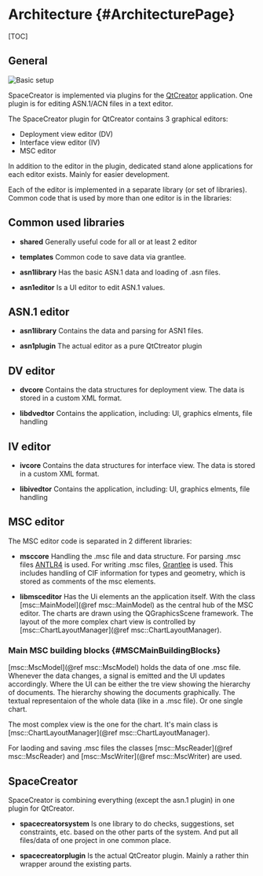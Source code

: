 # Architecture {#ArchitecturePage}

[TOC]

## General

![Basic setup](architecture01.png)

SpaceCreator is implemented via plugins for the [QtCreator](https://www.qt.io/product/development-tools) application. One plugin is for editing ASN.1/ACN files in a text editor.

The SpaceCreator plugin for QtCreator contains 3 graphical editors:

* Deployment view editor (DV)
* Interface view editor (IV)
* MSC editor

In addition to the editor in the plugin, dedicated stand alone applications for each editor exists. Mainly for easier development.


Each of the editor is implemented in a separate library (or set of libraries). Common code that is used by
more than one editor is in the libraries:

## Common used libraries

* **shared** Generally useful code for all or at least 2 editor

* **templates** Common code to save data via grantlee.

* **asn1library** Has the basic ASN.1 data and loading of .asn files.

* **asn1editor** Is a UI editor to edit ASN.1 values.


## ASN.1 editor

* **asn1library** Contains the data and parsing for ASN1 files.

* **asn1plugin** The actual editor as a pure QtCtreator plugin


## DV editor

* **dvcore** Contains the data structures for deployment view. The data is stored in a custom XML format.

* **libdvedtor** Contains the application, including: UI, graphics elments, file handling


## IV editor

* **ivcore** Contains the data structures for interface view. The data is stored in a custom XML format.

* **libivedtor** Contains the application, including: UI, graphics elments, file handling


## MSC editor

The MSC editor code is separated in 2 different libraries:

* **msccore** Handling the .msc file and data structure. For parsing .msc files [ANTLR4](https://www.antlr.org) is used. For writing .msc files, [Grantlee](https://github.com/steveire/grantlee) is used.
This includes handling of CIF information for types and geometry, which is stored as comments of the msc elements.

* **libmsceditor** Has the Ui elements an the application itself. With the class [msc::MainModel](@ref msc::MainModel) as the
central hub of the MSC editor.
The charts are drawn using the QGraphicsScene framework. The layout of the more complex chart view is controlled by [msc::ChartLayoutManager](@ref msc::ChartLayoutManager).


### Main MSC building blocks {#MSCMainBuildingBlocks}

[msc::MscModel](@ref msc::MscModel) holds the data of one .msc file. Whenever the data changes, a signal is emitted and the UI updates accordingly.
Where the UI can be either the tre view showing the hierarchy of documents. The hierarchy showing the documents graphically.
The textual representaion of the whole data (like in a .msc file). Or one single chart.

The most complex view is the one for the chart. It's main class is [msc::ChartLayoutManager](@ref msc::ChartLayoutManager).

For laoding and saving .msc files the classes [msc::MscReader](@ref msc::MscReader) and [msc::MscWriter](@ref msc::MscWriter) are used.


## SpaceCreator

SpaceCreator is combining everything (except the asn.1 plugin) in one plugin for QtCreator.

* **spacecreatorsystem** Is one library to do checks, suggestions, set constraints, etc. based on the other parts of the system.
And put all files/data of one project in one common place.

* **spacecreatorplugin** Is the actual QtCreator plugin. Mainly a rather thin wrapper around the existing parts.
